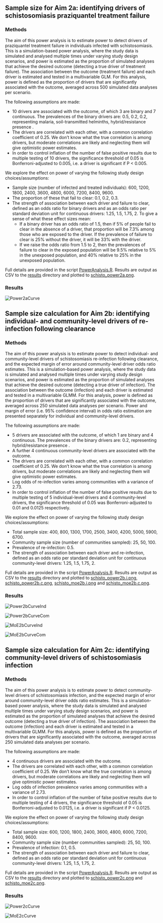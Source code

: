 ## Sample size for Aim 2a: identifying drivers of schistosomiasis praziquantel treatment failure

 ### Methods

 The aim of this power analysis is to estimate power to detect drivers of praziquantel treatment failure in individuals infected with schistosomiasis. This is a simulation-based power analysis, where the study data is simulated and analysed multiple times under varying study design scenarios, and power is estimated as the proportion of simulated analyses that achieve the desired outcome (detecting a true driver of treatment failure). The association between the outcome (treatment failure) and each driver is estimated and tested in a multivariable GLM. For this analysis, power is defined as the proportion of drivers that are significantly associated with the outcome, averaged across 500 simulated data analyses per scenario.

 The following assumptions are made:
- 10 drivers are associated with the outcome, of which 3 are binary and 7 continuous. The prevalences of the binary drivers are: 0.5, 0.2, 0.2, representing  malaria, soil-transmitted helminths, hybrid/resistance presence .
 - The drivers are correlated with each other, with a common correlation coefficient of 0.25. We don’t know what the true correlation is among drivers, but moderate correlations are likely and neglecting them will give optimistic power estimates.
 - In order to control inflation of the number of false positive results due to multiple testing of 10 drivers, the significance threshold of 0.05 is Bonferroni-adjusted to 0.005, i.e. a driver is significant if P < 0.005.

 We explore the effect on power of varying the following study design choices/assumptions:
 - Sample size (number of infected and treated individuals): 600, 1200, 1800, 2400, 3600, 4800, 6000, 7200, 8400, 9600.
 - The proportion of these that fail to clear: 0.1, 0.2, 0.3.
 - The strength of association between each driver and failure to clear, defined as an odds ratio for binary drivers and as an odds ratio per standard deviation unit for continuous drivers: 1.25, 1.5, 1.75, 2. To give a sense of what these effect sizes mean:
   - If a binary driver has an odds ratio of 1.5, then if 5% of people fail to clear in the absence of a driver, that proportion will be 7.3% among those who are exposed to the driver. If the prevalence of failure to clear is 25% without the driver, it will be 33% with the driver.
   - If we raise the odds ratio from 1.5 to 2, then the prevalences of failure to clear in the exposed population will be 9.5% relative to 5% in the unexposed population, and 40% relative to 25% in the unexposed population.

 Full details are provided in the script [PowerAnalysis.R](https://github.com/pcdjohnson/SchistoDrivers/blob/main/PowerAnalysis.R). Results are output as CSV to the [results](https://github.com/pcdjohnson/SchistoDrivers/tree/main/results) directory and plotted to [schisto_power2a.png](https://github.com/pcdjohnson/SchistoDrivers/blob/main/schisto_power2a.png).

 ### Results
 ![Power2aCurve](schisto_power2a.png) 


## Sample size calculation for Aim 2b: identifying individual- and community-level drivers of re-infection following clearance

 ### Methods

 The aim of this power analysis is to estimate power to detect individual- and community-level drivers of schistosomiasis re-infection following clearance, and the expected margin of error around community-level driver odds ratio estimates. This is a simulation-based power analysis, where the study data is simulated and analysed multiple times under varying study design scenarios, and power is estimated as the proportion of simulated analyses that achieve the desired outcome (detecting a true driver of infection). The association between the outcome (infection) and each driver is estimated and tested in a multivariable GLMM. For this analysis, power is defined as the proportion of drivers that are significantly associated with the outcome, averaged across 250 simulated data analyses per scenario. Power and margin of error (i.e. 95% confidence interval) in odds ratio estimation are presented separately for individual and community-level drivers.

 The following assumptions are made:
- 5 drivers are associated with the outcome, of which 1 are binary and 4 continuous. The prevalences of the binary drivers are: 0.2, representing  hybrid/resistance presence .
 - A further 4 continuous community-level drivers are associated with the outcome.
 - The drivers are correlated with each other, with a common correlation coefficient of 0.25. We don’t know what the true correlation is among drivers, but moderate correlations are likely and neglecting them will give optimistic power estimates.
 - Log odds of re-infection varies among communities with a variance of 2.73.
 - In order to control inflation of the number of false positive results due to multiple testing of 5 individual-level drivers and 4 community-level drivers, the significance threshold of 0.05 was Bonferroni-adjusted to 0.01 and 0.0125 respectively.

 We explore the effect on power of varying the following study design choices/assumptions:
 - Total sample size: 400, 800, 1300, 1700, 2500, 3400, 4200, 5000, 5900, 6700.
 - Community sample size (number of communities sampled): 25, 50, 100.
 - Prevalence of re-infection: 0.5.
 - The strength of association between each driver and re-infection, defined as an odds ratio per standard deviation unit for continuous community-level drivers: 1.25, 1.5, 1.75, 2.

 Full details are provided in the script [PowerAnalysis.R](https://github.com/pcdjohnson/SchistoDrivers/blob/main/PowerAnalysis.R). Results are output as CSV to the [results](https://github.com/pcdjohnson/SchistoDrivers/tree/main/results) directory and plotted to [schisto_power2b.i.png](https://github.com/pcdjohnson/SchistoDrivers/blob/main/schisto_power2b.i.png), [schisto_power2b.c.png](https://github.com/pcdjohnson/SchistoDrivers/blob/main/schisto_power2b.c.png), [schisto_moe2b.i.png](https://github.com/pcdjohnson/SchistoDrivers/blob/main/schisto_moe2b.i.png) and [schisto_moe2b.c.png](https://github.com/pcdjohnson/SchistoDrivers/blob/main/schisto_moe2b.c.png).

 ### Results
 ![Power2bCurveInd](schisto_power2b.i.png) 


 ![Power2bCurveCom](schisto_power2b.c.png) 


 ![MoE2bCurveInd](schisto_moe2b.i.png) 


 ![MoE2bCurveCom](schisto_moe2b.c.png) 


## Sample size calculation for Aim 2c: identifying community-level drivers of schistosomiasis infection

 ### Methods

 The aim of this power analysis is to estimate power to detect community-level drivers of schistosomiasis infection, and the expected margin of error around community-level driver odds ratio estimates. This is a simulation-based power analysis, where the study data is simulated and analysed multiple times under varying study design scenarios, and power is estimated as the proportion of simulated analyses that achieve the desired outcome (detecting a true driver of infection). The association between the outcome (infection) and each driver is estimated and tested in a multivariable GLMM. For this analysis, power is defined as the proportion of drivers that are significantly associated with the outcome, averaged across 250 simulated data analyses per scenario.

 The following assumptions are made:
- 4 continuous drivers are associated with the outcome.
 - The drivers are correlated with each other, with a common correlation coefficient of 0.25. We don’t know what the true correlation is among drivers, but moderate correlations are likely and neglecting them will give optimistic power estimates.
 - Log odds of infection prevalence varies among communities with a variance of 2.73.
 - In order to control inflation of the number of false positive results due to multiple testing of 4 drivers, the significance threshold of 0.05 is Bonferroni-adjusted to 0.0125, i.e. a driver is significant if P < 0.0125.

 We explore the effect on power of varying the following study design choices/assumptions:
 - Total sample size: 600, 1200, 1800, 2400, 3600, 4800, 6000, 7200, 8400, 9600.
 - Community sample size (number communities sampled): 25, 50, 100.
 - Prevalence of infection: 0.1, 0.5.
 - The strength of association between each driver and failure to clear, defined as an odds ratio per standard deviation unit for continuous community-level drivers: 1.25, 1.5, 1.75, 2.

 Full details are provided in the script [PowerAnalysis.R](https://github.com/pcdjohnson/SchistoDrivers/blob/main/PowerAnalysis.R). Results are output as CSV to the [results](https://github.com/pcdjohnson/SchistoDrivers/tree/main/results) directory and plotted to [schisto_power2c.png](https://github.com/pcdjohnson/SchistoDrivers/blob/main/schisto_power2c.png) and [schisto_moe2c.png](https://github.com/pcdjohnson/SchistoDrivers/blob/main/schisto_moe2c.png).

 ### Results
 ![Power2cCurve](schisto_power2c.png) 


 ![MoE2cCurve](schisto_moe2c.png) 


